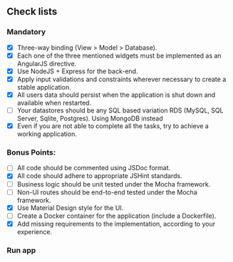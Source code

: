
## Check lists

### Mandatory
* [x] Three-way binding (View > Model > Database).
* [x] Each one of the three mentioned widgets must be implemented as an AngularJS directive.
* [x] Use NodeJS + Express for the back-end.
* [x] Apply input validations and constraints wherever necessary to create a stable application.
* [x] All users data should persist when the application is shut down and available when restarted.
* [ ] Your datastores should be any SQL based variation RDS (MySQL, SQL Server, Sqlite, Postgres). Using MongoDB instead
* [x] Even if you are not able to complete all the tasks, try to achieve a working application.

### Bonus Points:
* [ ] All code should be commented using JSDoc format.
* [x] All code should adhere to appropriate JSHint standards.
* [ ] Business logic should be unit tested under the Mocha framework.
* [ ] Non-UI routes should be end-to-end tested under the Mocha framework.
* [x] Use Material Design style for the UI.
* [ ] Create a Docker container for the application (include a Dockerfile).
* [x] Add missing requirements to the implementation, according to your experience.

### Run app
